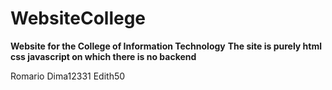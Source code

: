 # WebsiteCollege  
**Website for the College of Information Technology**
**The site is purely html css javascript on which there is no backend**


Romario Dima12331 Edith50
